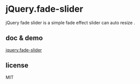 # jQuery.fade-slider

jQuery fade slider is a simple fade effect slider can auto resize .

## doc & demo

<a href="http://html5beta.com/jquery-2/jquery-fade-slider/">jquery.fade-slider</a>

## license

MIT